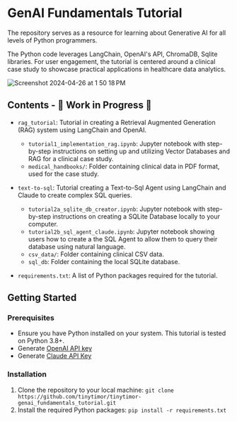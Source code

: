 # GenAI Fundamentals Tutorial

The repository serves as a resource for learning about Generative AI for all levels of Python programmers. 

The Python code leverages LangChain, OpenAI's API, ChromaDB, Sqlite libraries. For user engagement, the tutorial is centered around a clinical case study to showcase practical applications in healthcare data analytics.

![Screenshot 2024-04-26 at 1 50 18 PM](https://github.com/tinytimor/tinytimor-genai_fundamentals_tutorial/assets/108763451/5dd9e2e7-18b7-4220-b508-b4c738c415cf)


## Contents - 🚧 Work in Progress 🚧

- `rag_tutorial`: Tutorial in creating a Retrieval Augmented Generation (RAG) system using LangChain and OpenAI. 
  - `tutorial1_implementation_rag.ipynb`: Jupyter notebook with step-by-step instructions on setting up and utilizing Vector Databases and RAG for a clinical case study.
  - `medical_handbooks/`: Folder containing clinical data in PDF format, used for the case study.
 
- `text-to-sql`: Tutorial creating a Text-to-Sql Agent using LangChain and Claude to create complex SQL queries.
  - `tutorial2a_sqlite_db_creator.ipynb`: Jupyter notebook with step-by-step instructions on creating a SQLite Database locally to your computer.
  - `tutorial2b_sql_agent_claude.ipynb`: Jupyter notebook showing users how to create a the SQL Agent to allow them to query their database using natural language.
  - `csv_data/`: Folder containing clinical CSV data.
  - `sql_db`: Folder containing the local SQLite database. 

- `requirements.txt`: A list of Python packages required for the tutorial.


## Getting Started

### Prerequisites

+ Ensure you have Python installed on your system. This tutorial is tested on Python 3.8+.
+ Generate [OpenAI API key](https://openai.com/)
+ Generate [Claude API Key](https://docs.anthropic.com/claude/docs/getting-access-to-claude)

### Installation
1. Clone the repository to your local machine: `git clone https://github.com/tinytimor/tinytimor-genai_fundamentals_tutorial.git`
2. Install the required Python packages: `pip install -r requirements.txt`
